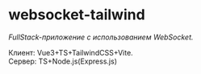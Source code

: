 # websocket-tailwind
*FullStack-приложение с использованием WebSocket.*

Клиент: Vue3+TS+TailwindCSS+Vite. <br>
Сервер: TS+Node.js(Express.js)

